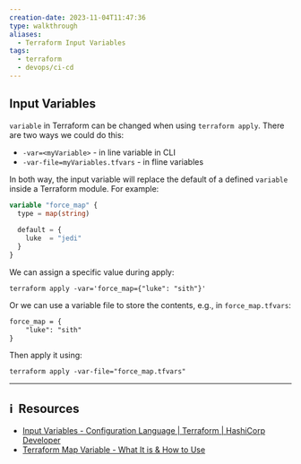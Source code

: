 ```yaml
---
creation-date: 2023-11-04T11:47:36
type: walkthrough
aliases:
  - Terraform Input Variables
tags:
  - terraform
  - devops/ci-cd
---
```

## Input Variables

`variable` in Terraform can be changed when using `terraform apply`. There are two ways we could do this: 
- `-var=<myVariable>` - in line variable in CLI
- `-var-file=myVariables.tfvars` - in fline variables

In both way, the input variable will replace the default of a defined `variable` inside a Terraform module. For example: 

```terraform
variable "force_map" {
  type = map(string)
  
  default = {
    luke  = "jedi"
  }
}
```

We can assign a specific value during apply: 

```shell
terraform apply -var='force_map={"luke": "sith"}'
```

Or we can use a variable file to store the contents, e.g., in `force_map.tfvars`: 

```txt
force_map = {
	"luke": "sith"
}
```

Then apply it using: 

```shell
terraform apply -var-file="force_map.tfvars"
```

---
## ℹ️  Resources
- [Input Variables - Configuration Language | Terraform | HashiCorp Developer](https://developer.hashicorp.com/terraform/language/values/variables#assigning-values-to-root-module-variables)
- [Terraform Map Variable - What It is & How to Use](https://spacelift.io/blog/terraform-map-variable)